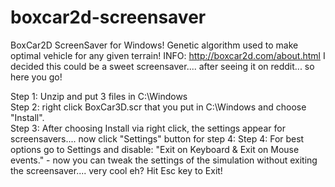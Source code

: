 # boxcar2d-screensaver
BoxCar2D ScreenSaver for Windows! Genetic algorithm used to make optimal vehicle for any given terrain!
INFO: http://boxcar2d.com/about.html
I decided this could be a sweet screensaver.... after seeing it on reddit... so here you go!

Step 1: Unzip and put 3 files in C:\Windows   
Step 2: right click BoxCar3D.scr that you put in C:\Windows and choose "Install".  
Step 3: After choosing Install via right click, the settings appear for screensavers.... now click "Settings" button for step 4: 
Step 4: For best options go to Settings and disable: "Exit on Keyboard & Exit on Mouse events." - now you can tweak the settings of the simulation without exiting the screensaver.... very cool eh? 
Hit Esc key to Exit!
